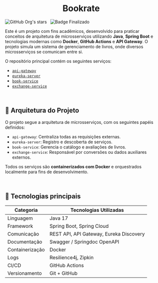 <h1 align="center">Bookrate</h1>

![GitHub Org's stars](https://img.shields.io/github/license/Artur-Neves/Gerenciamento-escolar_java)
&nbsp;
![Badge Finalizado](http://img.shields.io/static/v1?label=STATUS&message=finalizado)

Este é um projeto com fins acadêmicos, desenvolvido para praticar conceitos de arquitetura de microsserviços utilizando **Java**, **Spring Boot** e tecnologias modernas como **Docker**, **GitHub Actions** e **API Gateway**. O projeto simula um sistema de gerenciamento de livros, onde diversos microsserviços se comunicam entre si.

O repositório principal contém os seguintes serviços:

- [`api-gateway`](https://github.com/Artur-Neves/bookrate-api-gatewa)
- [`eureka-server`](https://github.com/Artur-Neves/bookrate-eureka-server)
- [`book-service`](https://github.com/Artur-Neves/book-service)
- [`exchange-service`](https://github.com/Artur-Neves/exchange-service)

<br>

## 🧱 Arquitetura do Projeto

O projeto segue a arquitetura de microsserviços, com os seguintes papéis definidos:

- `api-gateway`: Centraliza todas as requisições externas.
- `eureka-server`: Registro e descoberta de serviços.
- `book-service`: Gerencia o catálogo e avaliações de livros.
- `exchange-service`: Responsável por conversões ou dados auxiliares externos.

Todos os serviços são **containerizados com Docker** e orquestrados localmente para fins de desenvolvimento.

<br>

## 🚀 Tecnologias principais
<div align="center">

| Categoria          | Tecnologias Utilizadas                       |
|--------------------|-----------------------------------------------|
| Linguagem          | Java 17                                       |
| Framework          | Spring Boot, Spring Cloud                    |
| Comunicação        | REST API, API Gateway, Eureka Discovery      |
| Documentação       | Swagger / Springdoc OpenAPI                  |
| Containerização    | Docker                                        |
| Logs               | Resilience4j, Zipkin                          |
| CI/CD              | GitHub Actions                                |
| Versionamento      | Git + GitHub                                  |

</div>


